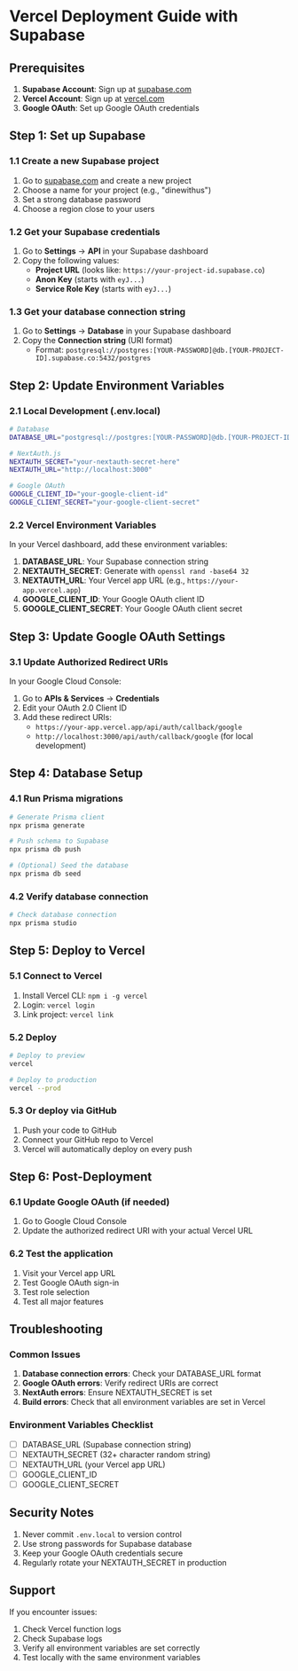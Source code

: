 # Vercel Deployment Guide with Supabase

## Prerequisites

1. **Supabase Account**: Sign up at [supabase.com](https://supabase.com)
2. **Vercel Account**: Sign up at [vercel.com](https://vercel.com)
3. **Google OAuth**: Set up Google OAuth credentials

## Step 1: Set up Supabase

### 1.1 Create a new Supabase project
1. Go to [supabase.com](https://supabase.com) and create a new project
2. Choose a name for your project (e.g., "dinewithus")
3. Set a strong database password
4. Choose a region close to your users

### 1.2 Get your Supabase credentials
1. Go to **Settings** → **API** in your Supabase dashboard
2. Copy the following values:
   - **Project URL** (looks like: `https://your-project-id.supabase.co`)
   - **Anon Key** (starts with `eyJ...`)
   - **Service Role Key** (starts with `eyJ...`)

### 1.3 Get your database connection string
1. Go to **Settings** → **Database** in your Supabase dashboard
2. Copy the **Connection string** (URI format)
   - Format: `postgresql://postgres:[YOUR-PASSWORD]@db.[YOUR-PROJECT-ID].supabase.co:5432/postgres`

## Step 2: Update Environment Variables

### 2.1 Local Development (.env.local)
```bash
# Database
DATABASE_URL="postgresql://postgres:[YOUR-PASSWORD]@db.[YOUR-PROJECT-ID].supabase.co:5432/postgres"

# NextAuth.js
NEXTAUTH_SECRET="your-nextauth-secret-here"
NEXTAUTH_URL="http://localhost:3000"

# Google OAuth
GOOGLE_CLIENT_ID="your-google-client-id"
GOOGLE_CLIENT_SECRET="your-google-client-secret"
```

### 2.2 Vercel Environment Variables
In your Vercel dashboard, add these environment variables:

1. **DATABASE_URL**: Your Supabase connection string
2. **NEXTAUTH_SECRET**: Generate with `openssl rand -base64 32`
3. **NEXTAUTH_URL**: Your Vercel app URL (e.g., `https://your-app.vercel.app`)
4. **GOOGLE_CLIENT_ID**: Your Google OAuth client ID
5. **GOOGLE_CLIENT_SECRET**: Your Google OAuth client secret

## Step 3: Update Google OAuth Settings

### 3.1 Update Authorized Redirect URIs
In your Google Cloud Console:
1. Go to **APIs & Services** → **Credentials**
2. Edit your OAuth 2.0 Client ID
3. Add these redirect URIs:
   - `https://your-app.vercel.app/api/auth/callback/google`
   - `http://localhost:3000/api/auth/callback/google` (for local development)

## Step 4: Database Setup

### 4.1 Run Prisma migrations
```bash
# Generate Prisma client
npx prisma generate

# Push schema to Supabase
npx prisma db push

# (Optional) Seed the database
npx prisma db seed
```

### 4.2 Verify database connection
```bash
# Check database connection
npx prisma studio
```

## Step 5: Deploy to Vercel

### 5.1 Connect to Vercel
1. Install Vercel CLI: `npm i -g vercel`
2. Login: `vercel login`
3. Link project: `vercel link`

### 5.2 Deploy
```bash
# Deploy to preview
vercel

# Deploy to production
vercel --prod
```

### 5.3 Or deploy via GitHub
1. Push your code to GitHub
2. Connect your GitHub repo to Vercel
3. Vercel will automatically deploy on every push

## Step 6: Post-Deployment

### 6.1 Update Google OAuth (if needed)
1. Go to Google Cloud Console
2. Update the authorized redirect URI with your actual Vercel URL

### 6.2 Test the application
1. Visit your Vercel app URL
2. Test Google OAuth sign-in
3. Test role selection
4. Test all major features

## Troubleshooting

### Common Issues

1. **Database connection errors**: Check your DATABASE_URL format
2. **Google OAuth errors**: Verify redirect URIs are correct
3. **NextAuth errors**: Ensure NEXTAUTH_SECRET is set
4. **Build errors**: Check that all environment variables are set in Vercel

### Environment Variables Checklist

- [ ] DATABASE_URL (Supabase connection string)
- [ ] NEXTAUTH_SECRET (32+ character random string)
- [ ] NEXTAUTH_URL (your Vercel app URL)
- [ ] GOOGLE_CLIENT_ID
- [ ] GOOGLE_CLIENT_SECRET

## Security Notes

1. Never commit `.env.local` to version control
2. Use strong passwords for Supabase database
3. Keep your Google OAuth credentials secure
4. Regularly rotate your NEXTAUTH_SECRET in production

## Support

If you encounter issues:
1. Check Vercel function logs
2. Check Supabase logs
3. Verify all environment variables are set correctly
4. Test locally with the same environment variables

